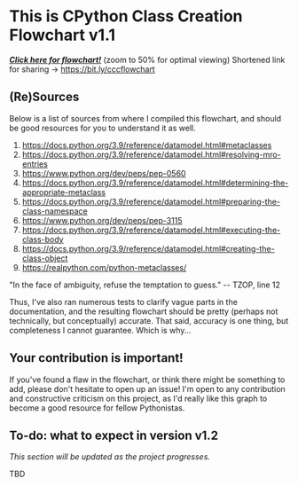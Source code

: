 # This is CPython Class Creation Flowchart v1.1
[***Click here for flowchart!***](https://docs.google.com/presentation/d/16c3ErFZ8a5YHwF_ERErGQ23jyWgsj6s8v1Z1HD3iewg/) (zoom to 50% for optimal viewing)
Shortened link for sharing -> https://bit.ly/cccflowchart

## (Re)Sources
Below is a list of sources from where I compiled this flowchart, and should be good resources for you to understand it as well.

1. https://docs.python.org/3.9/reference/datamodel.html#metaclasses
2. https://docs.python.org/3.9/reference/datamodel.html#resolving-mro-entries
3. https://www.python.org/dev/peps/pep-0560
4. https://docs.python.org/3.9/reference/datamodel.html#determining-the-appropriate-metaclass
5. https://docs.python.org/3.9/reference/datamodel.html#preparing-the-class-namespace
6. https://www.python.org/dev/peps/pep-3115
7. https://docs.python.org/3.9/reference/datamodel.html#executing-the-class-body
8. https://docs.python.org/3.9/reference/datamodel.html#creating-the-class-object
9. https://realpython.com/python-metaclasses/

"In the face of ambiguity, refuse the temptation to guess." -- TZOP, line 12

Thus, I've also ran numerous tests to clarify vague parts in the documentation, and the resulting flowchart should be pretty (perhaps not technically, but conceptually) accurate. That said, accuracy is one thing, but completeness I cannot guarantee. Which is why...

## Your contribution is important!
If you've found a flaw in the flowchart, or think there might be something to add, please don't hesitate to open up an issue! I'm open to any contribution and constructive criticism on this project, as I'd really like this graph to become a good resource for fellow Pythonistas.

## To-do: what to expect in version v1.2
*This section will be updated as the project progresses.*

TBD
